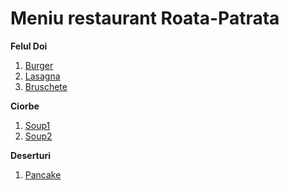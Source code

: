 # Meniu restaurant Roata-Patrata

 **Felul Doi**
 1. [Burger](Dishes/burger.md)
 2. [Lasagna](Dishes/lasagna.md)
 3. [Bruschete](Dishes/bruscheta.md)

 **Ciorbe**
 1. [Soup1](Dishes/Soup-dish-one.md)
 2. [Soup2](Dishes/Soup-dish-two.md)

 **Deserturi**
 1. [Pancake](Dishes/pancake.md)
